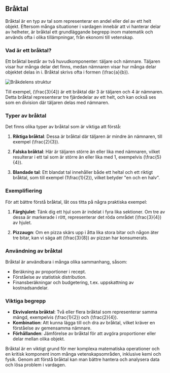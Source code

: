 ## Bråktal

Bråktal är en typ av tal som representerar en andel eller del av ett helt objekt. Eftersom många situationer i vardagen innebär att vi hanterar delar av helheter, är bråktal ett grundläggande begrepp inom matematik och används ofta i olika tillämpningar, från ekonomi till vetenskap.

### Vad är ett bråktal?

Ett bråktal består av två huvudkomponenter: täljare och nämnare. Täljaren visar hur många delar det finns, medan nämnaren visar hur många delar objektet delas in i. Bråktal skrivs ofta i formen \(\frac{a}{b}\).

![Bråkdelens struktur](filnamn:bråkdelens-struktur.png)

Till exempel, \(\frac{3}{4}\) är ett bråktal där 3 är täljaren och 4 är nämnaren. Detta bråktal representerar tre fjärdedelar av ett helt, och kan också ses som en division där täljaren delas med nämnaren.

### Typer av bråktal

Det finns olika typer av bråktal som är viktiga att förstå:

1. **Riktiga bråktal**: Dessa är bråktal där täljaren är mindre än nämnaren, till exempel \(\frac{2}{3}\).
   
2. **Falska bråktal**: Här är täljaren större än eller lika med nämnaren, vilket resulterar i ett tal som är större än eller lika med 1, exempelvis \(\frac{5}{4}\).

3. **Blandade tal**: Ett blandat tal innehåller både ett heltal och ett riktigt bråktal, som till exempel \(1\frac{1}{2}\), vilket betyder "en och en halv".

### Exemplifiering

För att bättre förstå bråktal, låt oss titta på några praktiska exempel:

1. **Färghjulet**: Tänk dig ett hjul som är indelat i fyra lika sektioner. Om tre av dessa är markerade i rött, representerar det röda området \(\frac{3}{4}\) av hjulet.

2. **Pizzaugn**: Om en pizza skärs upp i åtta lika stora bitar och någon äter tre bitar, kan vi säga att \(\frac{3}{8}\) av pizzan har konsumerats.

### Användning av bråktal

Bråktal är användbara i många olika sammanhang, såsom:

- Beräkning av proportioner i recept.
- Förståelse av statistisk distribution.
- Finansberäkningar och budgetering, t.ex. uppskattning av kostnadsandelar.

### Viktiga begrepp

- **Ekvivalenta bråktal**: Två eller flera bråktal som representerar samma mängd, exempelvis \(\frac{1}{2}\) och \(\frac{2}{4}\).
- **Kombination**: Att kunna lägga till och dra av bråktal, vilket kräver en förståelse av gemensamma nämnare.
- **Förhållanden**: Jämförelse av bråktal för att avgöra proportioner eller delar mellan olika objekt.

Bråktal är en viktigt grund för mer komplexa matematiska operationer och en kritisk komponent inom många vetenskapsområden, inklusive kemi och fysik. Genom att förstå bråktal kan man bättre hantera och analysera data och lösa problem i vardagen.